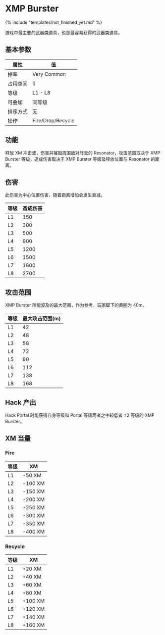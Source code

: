 # XMP Burster

{% include "templates/not_finished_yet.md" %}

游戏中最主要的武器类道具，也是最容易获得的武器类道具。

## 基本参数

| 属性 | 值 |
|-|-|
| 掉率 | Very Common |
| 占用空间 | 1 |
| 等级 | L1 - L8 |
| 可叠加 | 同等级 |
| 排序方式 | 无 |
| 操作 | Fire/Drop/Recycle |

## 功能

释放 XM 冲击波，伤害并摧毁周围敌对阵营的 Resonator，攻击范围取决于 XMP Burster 等级，造成伤害取决于 XMP Burster 等级及释放位置与 Resonator 的距离。

## 伤害

此伤害为中心位置伤害，随着距离增加会发生衰减。

| 等级 | 造成伤害|
|-|-|
| L1 | 150 |
| L2 | 300 |
| L3 | 500 |
| L4 | 900 |
| L5 | 1200 |
| L6 | 1500 |
| L7 | 1800 |
| L8 | 2700 |

## 攻击范围

XMP Burster 所能波及的最大范围，作为参考，玩家脚下的黄圈为 40m。

| 等级 | 最大攻击范围(m)|
|-|-|
| L1 | 42 |
| L2 | 48 |
| L3 | 58 |
| L4 | 72 |
| L5 | 90 |
| L6 | 112 |
| L7 | 138 |
| L8 | 168 |

## Hack 产出

Hack Portal 时能获得自身等级和 Portal 等级两者之中较低者 ±2 等级的 XMP Burster。

## XM 当量

### Fire

| 等级 | XM |
|-|-|
| L1 | -50 XM |
| L2 | -100 XM |
| L3 | -150 XM |
| L4 | -200 XM |
| L5 | -250 XM |
| L6 | -300 XM |
| L7 | -350 XM |
| L8 | -400 XM |

### Recycle

| 等级 | XM |
|-|-|
| L1 | +20 XM |
| L2 | +40 XM |
| L3 | +60 XM |
| L4 | +80 XM |
| L5 | +100 XM |
| L6 | +120 XM |
| L7 | +140 XM |
| L8 | +160 XM |